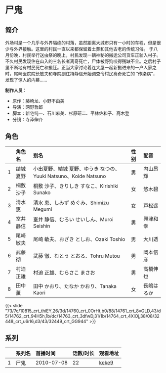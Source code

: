# 尸鬼


## 简介

外场村是一个几乎与外界隔绝的村落，虽然距离大城市只有一小时的车程，但是很少与外界接触。这里的村民一直以来都保留着土葬和其他古老的传统习俗。
于八月份晚，村民举行送虫祭的晚上，村民发现一辆神秘的搬运公司货车正驶入村子。不久村民发现住在山入的三名长者离奇死亡，尸体被野狗咬得残缺不全。之后村子里不断地有村民死亡和搬迁。正当大家讨论着连大屋一起新搬进来的一户人家之时，尾崎医院院长敏夫和寺院副住持静信开始调查令村民离奇死亡的 “传染病”，发现了惊人的内幕……

**制作人员：**
- 原作：藤崎龙、小野不由美
- 导演：网野哲郎
- 脚本：新宅纯一、石川麻美、杉原研二、平林佐和子、高木登
- 分镜：寺泽伸介

## 角色

|     |   角色名   |   别名  | 性别 |  配音  |
|:--- |:------  |:----      |:---  |:--   |
| 1 | 结城夏野 | 小出夏野、結城 夏野、ゆうき なつの、Yuuki Natsuno、Koide Natsuno | 男 | 内山昂輝 |
| 2 | 桐敷沙子 | 桐敷 沙子、きりしき すなこ、Kirishiki Sunako | 女 | 悠木碧 |
| 3 | 清水惠 | 清水 恵、しみず めぐみ、Shimizu Megumi | 女 | 戸松遥 |
| 4 | 室井静信 | 室井 静信、むろい せいしん、Muroi Seishin | 男 | 興津和幸 |
| 5 | 尾崎敏夫 | 尾崎 敏夫、おざき としお、Ozaki Toshio | 男 | 大川透 |
| 6 | 武藤彻 | 武藤 徹、むとう とおる、Tohru Mutou | 男 | 岡本信彦 |
| 7 | 村迫正雄 | 村迫 正雄、むらさこ まさお | 男 | 高橋伸也 |
| 8 | 田中薰 | 田中 かおり、たなか かおり、Tanaka Kaori | 女 | 長嶋はるか |

{{< slide "73/7c/10815_crt_thiEY,26/3d/14760_crt_0OrHt,b0/88/14761_crt_8vGLD,43/d5/14762_crt_94H5h,1b/dc/14763_crt_3dfwD,31/1b/14764_crt_4XlOj,38/08/32448_crt_u6rI6,d3/43/32449_crt_GG944" >}}

## 系列

|     | 系列名 | 首播时间       | 话数/时长 | 观看地址                                                    |
| :-- | :-- | :--------- | :---- | :------------------------------------------------------ |
| 1   | 尸鬼  | 2010-07-08 | 22    | [keke9](https://www.keke9.app/play/26944-4-229976.html) |



